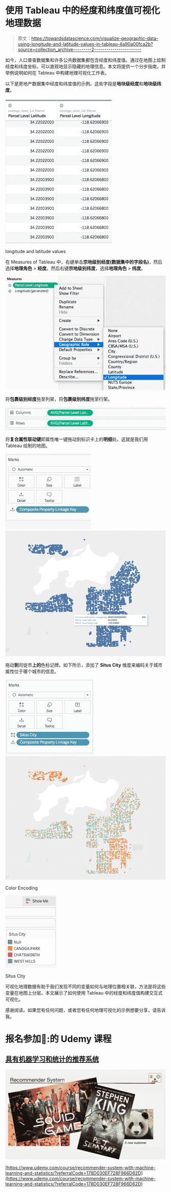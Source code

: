 # 使用 Tableau 中的经度和纬度值可视化地理数据

> 原文：<https://towardsdatascience.com/visualize-geographic-data-using-longitude-and-latitude-values-in-tableau-4a90a00fca2b?source=collection_archive---------2----------------------->

如今，人口普查数据集和许多公共数据集都包含经度和纬度值。通过在地图上绘制经度和纬度坐标，可以直观地显示隐藏的地理信息。本文将提供一个分步指南，并举例说明如何在 Tableau 中构建地理可视化工作表。

以下是房地产数据集中经度和纬度值的示例。这些字段是**地块级经度**和**地块级纬度**。

![](img/45e3a1ecc0cd2fbef30ed793ec19264d.png)

longitude and latitude values

在 Measures of Tableau 中，右键单击**宗地级别经度(数据集中的字段名)**，然后选择**地理角色** > **经度**。然后右键**宗地级别纬度**，选择**地理角色** > **纬度**。

![](img/64d2f5baf9991abd5a62fbb7279c4e3c.png)

将**包裹级别经度**拖至列架，将**包裹级别纬度**拖至行架。

![](img/03f7f88fe96da2ec4ae849aedb28ac30.png)

将**复合属性联动键**即属性唯一键拖动到标识卡上的**明细**处。这就是我们用 Tableau 绘制的地图。

![](img/77a0474fd49f458464e771ac3be0c196.png)![](img/7d4a1c411c2d6eff7114b70efd464723.png)

拖动**到**司徒市**上的**色标记牌。如下所示，添加了 **Situs City** 维度来编码关于城市属性位于哪个城市的信息。

![](img/77ae9a5251e21ce6f6aef44ef2ed6020.png)![](img/b443777ab03d21bad8ac3026480da9c2.png)

Color Encoding

![](img/fc4ca7ace7d7f2cc51c7e5758f873ebd.png)

Situs City

可视化地理数据有助于我们发现不同的变量如何与地理位置相关联，方法是将这些变量在地图上分层。本文展示了如何使用 Tableau 中的经度和纬度值构建交互式可视化。

感谢阅读。如果您有任何问题，或者您有任何地理可视化的示例想要分享，请告诉我。

# 报名参加🦞:的 Udemy 课程

## [具有机器学习和统计的推荐系统](https://www.udemy.com/course/recommender-system-with-machine-learning-and-statistics/?referralCode=178D030EF728F966D62D)

![](img/1bc21612997f8444fd0645e2051bfaf4.png)

[https://www.udemy.com/course/recommender-system-with-machine-learning-and-statistics/?referralCode=178D030EF728F966D62D](https://www.udemy.com/course/recommender-system-with-machine-learning-and-statistics/?referralCode=178D030EF728F966D62D)